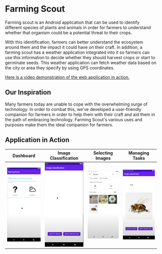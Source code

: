 # Farming Scout
Farming scout is an Android application that can be used to identify different species of plants and animals in order for farmers to understand whether that organism could be a potential threat to their crops. 

With this identification, farmers can better understand the ecosystem around them and the impact it could have on their craft. In addition, a farming scout has a weather application integrated into it so farmers can use this information to decide whether they should harvest crops or start to germinate seeds. This weather application can fetch weather data based on the city or area they specify by using GPS coordinates.

[Here is a video demonstration of the web application in action.](https://www.youtube.com/watch?v=JXMV9xCFLQc)

## Our Inspiration
Many farmers today are unable to cope with the overwhelming surge of technology. In order to combat this, we've developed a user-friendly companion for farmers in order to help them with their craft and aid them in the path of embracing technology. Farming Scout's various uses and purposes make them the ideal companion for farmers.

## Application in Action
|  Dashboard               | Image Classification       |  Selecting Images         | Managing Tasks
:-------------------------:|:-------------------------:|:-------------------------:|:-------------------------:
![scene1](images/img1.png) | ![scene2](images/img2.png) | ![scene3](images/img3.png) | ![scene2](images/img4.png)
